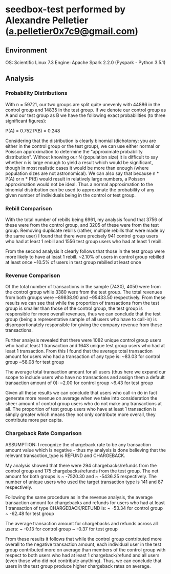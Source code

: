 # seedbox-test performed by Alexandre Pelletier (a.pelletier0x7c9@gmail.com)

## Environment 
OS: Scientific Linux 7.3
Engine: Apache Spark 2.2.0 (Pyspark - Python 3.5.1)

## Analysis

### Probability Distributions
With n = 59721, our two groups are split quite unevenly with 44886 in the control group and 14835 in the test group.
If we denote our control group as A and our test group as B we have the following exact probabilities (to three significant figures):

P(A) = 0.752
P(B) = 0.248

Considering that the distribution is clearly binomial (dichotomy: you are either in the control group or the test group), we can use either normal or Poisson approximation to determine the "approximate probability distribution". Without knowing our N (population size) it is difficult to say whether n is large enough to yield a result which would be significant, though in most realistic cases it would be more than enough (where population sizes are not astronomical). We can also say that because n * P(A) or n * P(B) would result in relatively large numbers, a Poisson approximation would not be ideal. Thus a normal approximation to the binomial distribution can be used to approximate the probability of any given number of individuals being in the control or test group.

### Rebill Comparison
With the total number of rebills being 6961, my analysis found that 3756 of these were from the control group, and 3205 of these were from the test group.
Removing duplicate rebills (rather, multiple rebills that were made by the same user) I found that there were precisely 941 control group users who had at least 1 rebill and 1556 test group users who had at least 1 rebill.

From the second analysis it clearly follows that those in the test group were more likely to have at least 1 rebill.
~2.10% of users in control group rebilled at least once
~10.5% of users in test group rebilled at least once

### Revenue Comparison
Of the total number of transactions in the sample (7430), 4050 were from the control group while 3380 were from the test group. The total revenues from both groups were ~89838.90 and ~95433.50 respectively.
From these results we can see that while the proportion of transactions from the test group is smaller than those of the control group, the test group is responsible for more overall revenues, thus we can conclude that the test group (being a representative sample of all users who have to call-in) is disproportionately responsible for giving the company revenue from these transactions.

Further analysis revealed that there were 1082 unique control group users who had at least 1 transaction and 1643 unique test group users who had at least 1 transaction.
From this I found that the average total transaction amount for users who had a transaction of any type is:
~83.03 for control group
~58.08 for test group

The average total transaction amount for all users (thus here we expand our scope to include users who have no transactions and assign them a default transaction amount of 0):
~2.00 for control group
~6.43 for test group

Given all these results we can conclude that users who call-in do in fact generate more revenue on average when we take into consideration the sheer amount of control group users who do not make any transactions at all. The proportion of test group users who have at least 1 transaction is simply greater which means they not only contribute more overall, they contribute more per capita.

### Chargeback Rate Comparison
ASSUMPTION: I recognize the chargeback rate to be any transaction amount value which is negative - thus my analysis is done believing that the relevant transaction_type is REFUND and CHARGEBACK.

My analysis showed that there were 294 chargebacks/refunds from the control group and 175 chargebacks/refunds from the test group. The net amount for both groups is ~ -7520.30 and ~ -5436.25 respectively. The number of unique users who used the target transaction type is 141 and 87 respectively.

Following the same procedure as in the revenue analysis, the average transaction amount for chargebacks and refunds for users who had at least 1 transaction of type CHARGEBACK/REFUND is:
~ -53.34 for control group
~ -62.48 for test group

The average transaction amount for chargebacks and refunds across all users:
~ -0.13 for control group
~ -0.37 for test group

From these results it follows that while the control group contributed more overall to the negative transaction amount, each individual user in the test group contributed more on average than members of the control group with respect to both users who had at least 1 chargeback/refund and all users (even those who did not contribute anything). Thus, we can conclude that users in the test group produce higher chargeback rates on average.